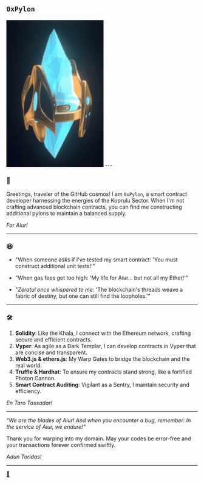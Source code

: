 ## `0xPylon`

<img src="https://raw.githubusercontent.com/0xPylon/0xPylon/main/pylon-starcraft.gif" width="256" />  
---

### 🌟

Greetings, traveler of the GitHub cosmos! I am `0xPylon`, a smart contract developer harnessing the energies of the Koprulu Sector. When I'm not crafting advanced blockchain contracts, you can find me constructing additional pylons to maintain a balanced supply.

_For Aiur!_

---

### 😆
  
- "When someone asks if I've tested my smart contract: 'You must construct additional unit tests!'"

- "When gas fees get too high: 'My life for Aiur... but not all my Ether!'"

- "_Zeratul once whispered to me:_ 'The blockchain's threads weave a fabric of destiny, but one can still find the loopholes.'"

---

### 🛠

1. **Solidity**: Like the Khala, I connect with the Ethereum network, crafting secure and efficient contracts.
2. **Vyper**: As agile as a Dark Templar, I can develop contracts in Vyper that are concise and transparent.
3. **Web3.js & ethers.js**: My Warp Gates to bridge the blockchain and the real world.
4. **Truffle & Hardhat**: To ensure my contracts stand strong, like a fortified Photon Cannon.
5. **Smart Contract Auditing**: Vigilant as a Sentry, I maintain security and efficiency.

_En Taro Tassadar!_

---


_"We are the blades of Aiur! And when you encounter a bug, remember: In the service of Aiur, we endure!"_

Thank you for warping into my domain. May your codes be error-free and your transactions forever confirmed swiftly. 

_Adun Toridas!_

---

 [🔗](https://github.com/0xPylon)
